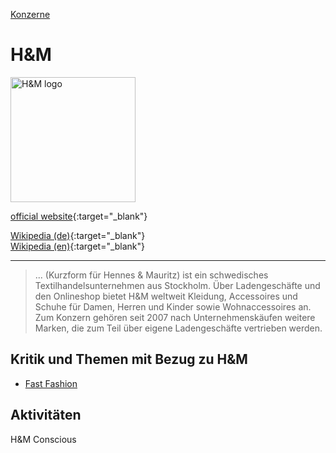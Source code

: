 [Konzerne](../konzerne.html)   

# H&M

<img src="https://upload.wikimedia.org/wikipedia/commons/5/53/H%26M-Logo.svg" height="200" alt="H&M logo">   

[official website](http://www.hm.com/){:target="_blank"}   

[Wikipedia (de)](https://de.wikipedia.org/wiki/H%26M){:target="_blank"}   
[Wikipedia (en)](https://en.wikipedia.org/wiki/H%26M){:target="_blank"}   

---

> ... (Kurzform für Hennes & Mauritz) ist ein schwedisches Textilhandels­unternehmen aus Stockholm. Über Ladengeschäfte und den Onlineshop bietet H&M weltweit Kleidung, Accessoires und Schuhe für Damen, Herren und Kinder sowie Wohnaccessoires an. Zum Konzern gehören seit 2007 nach Unternehmenskäufen weitere Marken, die zum Teil über eigene Ladengeschäfte vertrieben werden.

## Kritik und Themen mit Bezug zu H&M
* [Fast Fashion](../thema/fast_fashion.html)


## Aktivitäten

H&M Conscious

